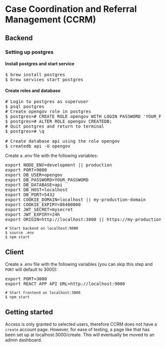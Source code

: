 # Case Coordination and Referral Management (CCRM)

## Backend

### Setting up postgres

#### Install postgres and start service
<pre>
$ brew install postgres
$ brew services start postgres
</pre>

#### Create roles and database
<pre>
# Login to postgres as superuser
$ psql postgres
# Create opengov role in postgres
$ postgres=# CREATE ROLE opengov WITH LOGIN PASSWORD 'YOUR_PASSWORD';
$ postgres=# ALTER ROLE opengov CREATEDB;
# Quit postgres and return to terminal
$ postgres=# \q

# Create database api using the role opengov
$ createdb api -U opengov
</pre>

Create a .env file with the following variables:
<pre>
export NODE_ENV=development || production
export PORT=9000
export DB_USER=opengov
export DB_PASSWORD=YOUR_PASSWORD
export DB_DATABASE=api
export DB_HOST=localhost
export DB_PORT=5432
export COOKIE_DOMAIN=localhost || my-production-domain
export COOKIE_EXPIRY=86400000
export JWT_SECRET=mysecret
export JWT_EXPIRY=24h
export ORIGIN=http://localhost:3000 || https://my-production-domain:3000
</pre>

```
# Start backend on localhost:9000
$ source .env
$ npm start
```

## Client

Create a .env file with the following variables (you can skip this step and `PORT` will default to 3000):
<pre>
export PORT=3000
export REACT_APP_API_URL=http://localhost:9000
</pre>

```
# Start frontend on localhost:3000
$ npm start
```

## Getting started

Access is only granted to selected users, therefore CCRM does not have a `create` account page. However, for ease of testing, a page like that has been set up at localhost:3000/create. This will eventually be moved to an admin dashboard.
